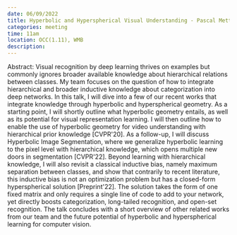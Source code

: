```yaml
---
date: 06/09/2022
title: Hyperbolic and Hyperspherical Visual Understanding - Pascal Mettes (University of Amsterdam)
categories: meeting
time: 11am
location: OCC(1.11), WMB
description:
---
```

Abstract: Visual recognition by deep learning thrives on examples but commonly ignores broader available knowledge about hierarchical relations between classes. My team focuses on the question of how to integrate hierarchical and broader inductive knowledge about categorization into deep networks. In this talk, I will dive into a few of our recent works that integrate knowledge through hyperbolic and hyperspherical geometry. As a starting point, I will shortly outline what hyperbolic geometry entails, as well as its potential for visual representation learning. I will then outline how to enable the use of hyperbolic geometry for video understanding with hierarchical prior knowledge [CVPR'20]. As a follow-up, I will discuss Hyperbolic Image Segmentation, where we generalize hyperbolic learning to the pixel level with hierarchical knowledge, which opens multiple new doors in segmentation [CVPR'22]. Beyond learning with hierarchical knowledge, I will also revisit a classical inductive bias, namely maximum separation between classes, and show that contrarily to recent literature, this inductive bias is not an optimization problem but has a closed-form hyperspherical solution [Preprint'22]. The solution takes the form of one fixed matrix and only requires a single line of code to add to your network, yet directly boosts categorization, long-tailed recognition, and open-set recognition. The talk concludes with a short overview of other related works from our team and the future potential of hyperbolic and hyperspherical learning for computer vision. 